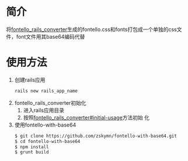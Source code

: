 # 简介
将[fontello_rails_converter](https://github.com/railslove/fontello_rails_converter)生成的fontello.css和fonts打包成一个单独的css文件，font文件用其base64编码代替

# 使用方法
1. 创建rails应用
    ```sh
    rails new rails_app_name
    ```
2. fontello_rails_converter初始化
    1. 进入rails应用目录
    2. 按照[fontello_rails_converter#initial-usage](https://github.com/railslove/fontello_rails_converter#initial-usage)方法初始        化
3. 使用fontello-with-base64
    ```sh
    $ git clone https://github.com/zskymn/fontello-with-base64.git
    $ cd fontello-with-base64
    $ npm install
    $ grunt build
    ```

